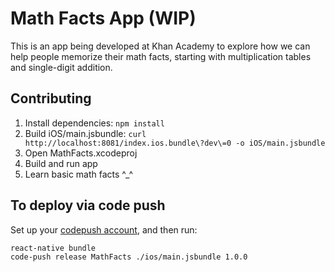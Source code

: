 # Math Facts App (WIP)
This is an app being developed at Khan Academy to explore how we can help people memorize their math facts, starting with multiplication tables and single-digit addition.

## Contributing
1. Install dependencies: `npm install`
2. Build iOS/main.jsbundle: `curl http://localhost:8081/index.ios.bundle\?dev\=0 -o iOS/main.jsbundle`
3. Open MathFacts.xcodeproj
4. Build and run app
5. Learn basic math facts ^_^

## To deploy via code push
Set up your [codepush account](http://microsoft.github.io/code-push/index.html#getting_started), and then run:
```
react-native bundle
code-push release MathFacts ./ios/main.jsbundle 1.0.0
```
